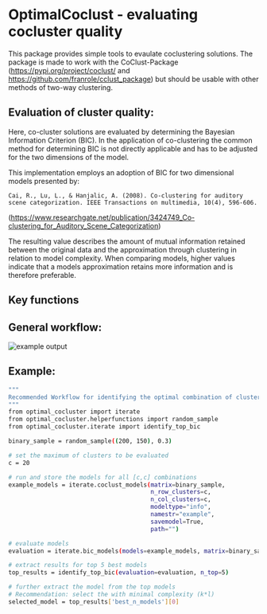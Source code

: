 OptimalCoclust - evaluating cocluster quality
==============================================

This package provides simple tools to evaulate coclustering solutions.
The package is made to work with the CoClust-Package (https://pypi.org/project/coclust/ and https://github.com/franrole/cclust_package) but should be usable with other methods of two-way clustering.

Evaluation of cluster quality:
-----------------------------
Here, co-cluster solutions are evaluated by determining the Bayesian Information Criterion (BIC). 
In the application of co-clustering the common method for determining BIC is not directly applicable 
and has to be adjusted for the two dimensions of the model.

This implementation employs an adoption of BIC for two dimensional models presented by:

    Cai, R., Lu, L., & Hanjalic, A. (2008). Co-clustering for auditory scene categorization. IEEE Transactions on multimedia, 10(4), 596-606.
(https://www.researchgate.net/publication/3424749_Co-clustering_for_Auditory_Scene_Categorization)

The resulting value describes the amount of mutual information retained between the original data and the approximation through clustering 
in relation to model complexity. When comparing models, higher values indicate that a models approximation retains more information
and is therefore preferable.

Key functions
-------------

General workflow:
----------------
![example output](imgpath) 

Example:
--------

```bash
"""
Recommended Workflow for identifying the optimal combination of clusters
"""
from optimal_cocluster import iterate
from optimal_cocluster.helperfunctions import random_sample
from optimal_cocluster.iterate import identify_top_bic

binary_sample = random_sample((200, 150), 0.3)

# set the maximum of clusters to be evaluated
c = 20

# run and store the models for all [c,c] combinations
example_models = iterate.coclust_models(matrix=binary_sample,
                                        n_row_clusters=c,
                                        n_col_clusters=c,
                                        modeltype="info",
                                        namestr="example",
                                        savemodel=True,
                                        path="")

# evaluate models
evaluation = iterate.bic_models(models=example_models, matrix=binary_sample)

# extract results for top 5 best models
top_results = identify_top_bic(evaluation=evaluation, n_top=5)

# further extract the model from the top models
# Recommendation: select the with minimal complexity (k*l)
selected_model = top_results['best_n_models'][0]
```
